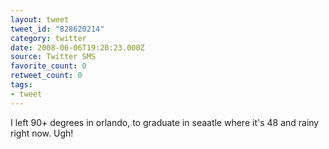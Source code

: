 ```yaml
---
layout: tweet
tweet_id: "828620214"
category: twitter
date: 2008-06-06T19:20:23.000Z
source: Twitter SMS
favorite_count: 0
retweet_count: 0
tags:
- tweet
---
```


I left 90+ degrees in orlando, to graduate in seaatle where it's 48 and rainy right now. Ugh!
